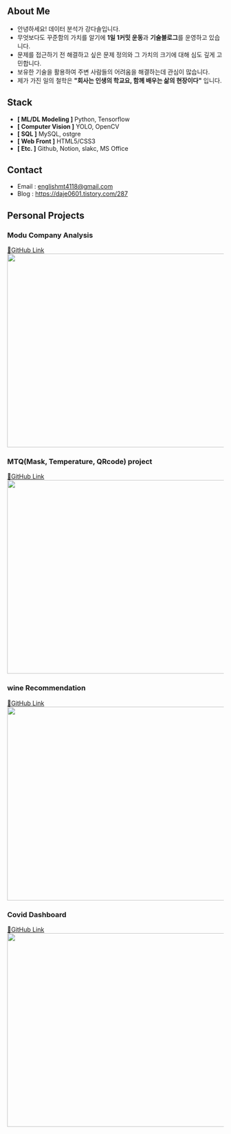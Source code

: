 
## About Me

- 안녕하세요! 데이터 분석가 강다솔입니다.
- 무엇보다도 꾸준함의 가치를 알기에 **1일 1커밋 운동**과 **기술블로그**를 운영하고 있습니다.
- 문제를 접근하기 전 해결하고 싶은 문제 정의와 그 가치의 크기에 대해 심도 깊게 고민합니다.
- 보유한 기술을 활용하여 주변 사람들의 어려움을 해결하는데 관심이 많습니다.
- 제가 가진 일의 철학은 **"회사는 인생의 학교요, 함께 배우는 삶의 현장이다"** 입니다.
  
  
## Stack
- **[ ML/DL Modeling ]** Python, Tensorflow
- **[ Computer Vision ]** YOLO, OpenCV
- **[ SQL ]**  MySQL, ostgre
- **[ Web Front ]** HTML5/CSS3
- **[ Etc. ]** Github, Notion, slakc, MS Office
  
## Contact
 - Email : englishmt4118@gmail.com
 - Blog : https://daje0601.tistory.com/287
  
  
## Personal Projects  

### Modu Company Analysis 
[🔗GitHub Link](https://dasol.oopy.io/f8eed4e1-d4f5-4544-a88d-9656c6da56f0) 
<img src="https://user-images.githubusercontent.com/73736988/125594023-4f0a134e-7ec1-4a9b-8a1b-888ee360e274.png"  width="800" height="450"/>
                                                                                                                                         
### MTQ(Mask, Temperature, QRcode) project
[🔗GitHub Link](https://github.com/daje0601/YOLO_MASK_TEMPERATURE_DEDECTION)  
<img src="https://user-images.githubusercontent.com/73736988/125593413-c1f5ae95-febe-43ba-bf5a-c257f9dcb878.png"  width="800" height="450"/>

### wine Recommendation 
[🔗GitHub Link](https://github.com/daje0601/DS_project)  
<img src="https://user-images.githubusercontent.com/73736988/125593542-dd3b4cec-057a-4cd7-aab4-cd751064bd25.png"  width="800" height="450"/>
 
### Covid Dashboard
[🔗GitHub Link](https://github.com/daje0601/covid19-dashboard)  
<img src="https://user-images.githubusercontent.com/73736988/127082333-bcf25a21-992d-4b05-a9ab-d36cd37865f3.png"  width="800" height="450"/>
